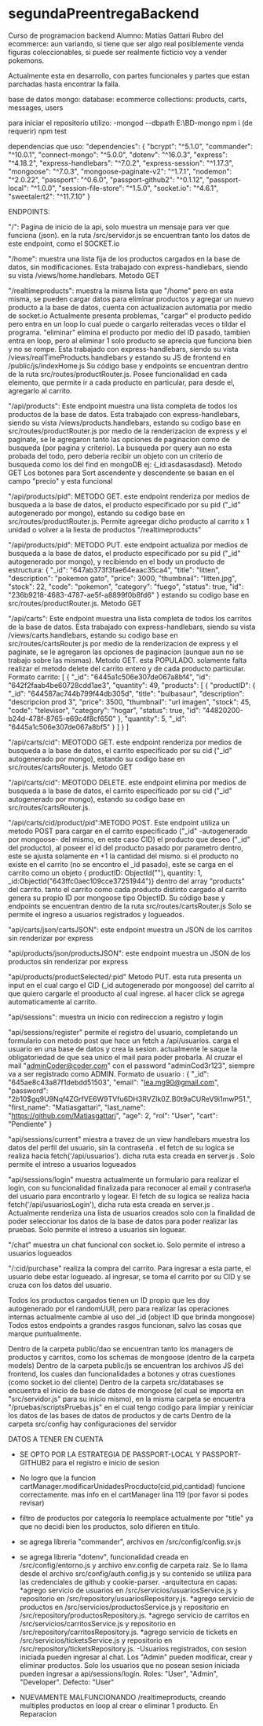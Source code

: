 # segundaPreentregaBackend

Curso de programacion backend
Alumno: Matías Gattari
Rubro del ecommerce: aun variando, si tiene que ser algo real posiblemente venda figuras coleccionables, si puede ser realmente ficticio voy a vender pokemons.

Actualmente esta en desarrollo, con partes funcionales y partes que estan parchadas hasta encontrar la falla.

base de datos mongo:
database: ecommerce
collections: products, carts, messages, users

para iniciar el repositorio utilizo:
-mongod --dbpath E:\BD-mongo
npm i (de requerir)
npm test

dependencias que uso:
"dependencies": {
    "bcrypt": "^5.1.0",
    "commander": "^10.0.1",
    "connect-mongo": "^5.0.0",
    "dotenv": "^16.0.3",
    "express": "^4.18.2",
    "express-handlebars": "^7.0.2",
    "express-session": "^1.17.3",
    "mongoose": "^7.0.3",
    "mongoose-paginate-v2": "^1.7.1",
    "nodemon": "^2.0.22",
    "passport": "^0.6.0",
    "passport-github2": "^0.1.12",
    "passport-local": "^1.0.0",
    "session-file-store": "^1.5.0",
    "socket.io": "^4.6.1",
    "sweetalert2": "^11.7.10"
  }

ENDPOINTS:

"/": Pagina de inicio de la api, solo muestra un mensaje para ver que funciona (json). en la ruta /src/servidor.js se encuentran tanto los datos de este endpoint, como el SOCKET.io 

"/home": muestra una lista fija de los productos cargados en la base de datos, sin modificaciones. Esta trabajado con express-handlebars, siendo su vista /views/home.handlebars. Metodo GET

"/realtimeproducts": muestra la misma lista que "/home" pero en esta misma, se pueden cargar datos para eliminar productos y agregar un nuevo producto a la base de datos, cuenta con actualizacion automatia por medio de socket.io
Actualmente presenta problemas, "cargar" el producto pedido pero entra en un loop lo cual puede o cargarlo reiteradas veces o tildar el programa.
"eliminar" elimina el producto por medio del ID pasado, tambien entra en loop, pero al eliminar 1 solo producto se aprecia que funciona bien y no se rompe. 
Esta trabajado con express-handlebars, siendo su vista /views/realTimeProducts.handlebars  y estando su JS de frontend en /public/js/indexHome.js
Su código base y endpoints se encuentran dentro de la ruta src/routes/productRouter.js.  Posee funcionalidad en cada elemento, que permite ir a cada producto en particular, para desde el, agregarlo al carrito.

"/api/products": Este endpoint muestra una lista completa de todos los productos de la base de datos. Esta trabajado con express-handlebars, siendo su vista /views/products.handlebars, estando su codigo base en src/routes/productRouter.js
por medio de la renderizacion de express y el paginate, se le agregaron tanto las opciones de paginacion como de busqueda (por pagina y criterio). La busqueda por query aun no esta probada del todo, pero deberia recibir un objeto con un criterio de busqueda como los del find en mongoDB ej: {_id:asdasasdasd}. Metodo GET
Los botones para Sort ascendente y descendente se basan en el campo "precio" y esta funcional

"/api/products/pid": METODO GET. este endpoint renderiza por medios de busqueda a la base de datos, el producto especificado por su pid ("_id" autogenerado por mongo), estando su codigo base en src/routes/productRouter.js. Permite agreegar dicho producto al carrito x 1 unidad o volver a la liesta de productos "/realtimeproducts"

"/api/products/pid": METODO PUT. este endpoint actualiza por medios de busqueda a la base de datos, el producto especificado por su pid ("_id" autogenerado por mongo), y recibiendo en el body un producto de estructura:
{
    "_id": "647ab373f3fae64eaac35ca4",
    "title": "litten",
    "description": "pokemon gato",
    "price": 3000,
    "thumbnail": "litten.jpg",
    "stock": 22,
    "code": "pokemon",
    "category": "fuego",
    "status": true,
    "id": "236b9218-4683-4787-ae5f-a8899f0b8fd6"
  }
 estando su codigo base en src/routes/productRouter.js. Metodo GET

"/api/carts": Este endpoint muestra una lista completa de todos los carritos de la base de datos. Esta trabajado con express-handlebars, siendo su vista /views/carts.handlebars, estando su codigo base en src/routes/cartsRouter.js
por medio de la renderizacion de express y el paginate, se le agregaron las opciones de paginacion (aunque aun no se trabajo sobre las mismas). Metodo GET. esta POPULADO.
solamente falta realizar el metodo delete del carrito entero y de cada producto particular.
Formato carrito:
[
  {
    "_id": "6445a1c506e307de067a8bf4",
    "id": "642f2faab4be60728cdd1ae3",
    "quantity": 49,
    "products": [
      {
        "productID": {
          "_id": "644587ac744b799f44db305d",
          "title": "bulbasaur",
          "description": "descripcion prod 3",
          "price": 3500,
          "thumbnail": "url imagen",
          "stock": 45,
          "code": "televisor",
          "category": "hogar",
          "status": true,
          "id": "44820200-b24d-478f-8765-e69c4f8cf650"
        },
        "quantity": 5,
        "_id": "6445a1c506e307de067a8bf5"
      }
    ]
  }
]

"/api/carts/cid": MEOTODO GET. este endpoint renderiza por medios de busqueda a la base de datos, el carrito especificado por su cid ("_id" autogenerado por mongo), estando su codigo base en src/routes/cartsRouter.js. Metodo GET

"/api/carts/cid": MEOTODO DELETE. este endpoint elimina por medios de busqueda a la base de datos, el carrito especificado por su cid ("_id" autogenerado por mongo), estando su codigo base en src/routes/cartsRouter.js. 

"/api/carts/cid/product/pid":METODO POST. Este endpoint utiliza un metodo POST para cargar en el carrito especificado ("_id" -autogenerado por mongoose- del mismo, en este caso CID) el producto que deseo ("_id" del producto), al poseer el id del producto pasado por parametro dentro, este se ajusta solamente en +1 la cantidad del mismo. si el producto no existe en el carrito (no se encontro el _id pasado), este se carga en el carrito como un objeto { productID: ObjectId(""), quantity: 1, _id:ObjectId("643ffc0aec109cce37251944")} dentro del array "products" del carrito. tanto el carrito como cada producto distinto cargado al carrito genera su propio ID por mongoose tipo ObjectID.
Su código base y endpoints se encuentran dentro de la ruta src/routes/cartsRouter.js   Solo se permite el ingreso a usuarios registrados y logueados.

"api/carts/json/cartsJSON": este endpoint muestra un JSON de los carritos sin renderizar por express

"api/products/json/productsJSON": este endpoint muestra un JSON de los productos sin renderizar por express

"api/products/productSelected/:pid" Metodo PUT. esta ruta presenta un input en el cual cargo el CID (_id autogenerado por mongoose) del carrito al que quiero cargarle el prooducto al cual ingrese. al hacer click se agrega automaticamente al carrito.

"api/sessions": muestra un inicio con redireccion a registro y login

"api/sessions/register" permite el registro del usuario, completando un formulario con metodo post que hace un fetch a /api/usuarios. carga el usuario en una base de datos y crea la sesion. actualmente le saque la obligatoriedad de que sea unico el mail para poder probarla. Al cruzar el mail "adminCoder@coder.com" con el password "adminCod3r123", siempre va a ser registrado como ADMIN.
Formato de usuario : {
    "_id": "645ae8c43a87f1debdd51503",
    "email": "lea.mg90@gmail.com",
    "password": "$2b$10$gq9U9Nqf4ZGrfVE6W9TVfu6DH3RVZlk0Z.B0t9aCUReV9i1mwP51.",
    "first_name": "Matiasgattari",
    "last_name": "https://github.com/Matiasgattari",
    "age": 2,
    "rol": "User",
    "cart": "Pendiente"
  }

"api/sessions/current"  miestra a travez de un view handlebars muestra los datos del perfil del usuario, sin la contraseña . el fetch de su logica se realiza hacia fetch('/api/usuarios'). dicha ruta esta creada en server.js . Solo permite el intreso a usuarios logueados

"api/sessions/login" muestra actualmente un formulario para realizar el login, con su funcionalidad finalizada para reconocer al email y contraseña del usuario para encontrarlo y logear.  El fetch de su logica se realiza hacia fetch('/api/usuariosLogin'), dicha ruta esta creada en server.js . Actualmente renderiza una lista de usuarios creados solo con la finalidad de poder seleccionar los datos de la base de datos para poder realizar las pruebas.  Solo permite el intreso a usuarios sin loguear.

"/chat" muestra un chat funcional con socket.io. Solo permite el intreso a usuarios logueados

"/:cid/purchase" realiza la compra del carrito. Para ingresar a esta parte, el usuario debe estar logueado. al ingresar, se toma el carrito por su CID y se cruza con los datos del usuario. 


Todos los productos cargados tienen un ID propio que les doy autogenerado por el randomUUII, pero para realizar las operaciones internas actualmente cambie al uso del _id (object ID que brinda mongoose)
Todos estos endpoints a grandes rasgos funcionan, salvo las cosas que marque puntualmente.

Dentro de la carpeta public/dao se encuentran tanto los managers de productos y carritos, como los schemas de mongoose (dentro de la carpeta models)
Dentro de la carpeta public/js se encuentran los archivos JS del frontend, los cuales dan funcionalidades a botones y otras cuestiones (como socket.io del cliente)
Dentro de la carpeta src/databases se encuentra el inicio de base de datos de mongoose (el cual se importa en "src/servidor.js"  para su inicio mismo), en la misma carpeta se encuentra "/pruebas/scriptsPruebas.js" en el cual tengo codigo para limpiar y reiniciar los datos de las bases de datos de productos y de carts
Dentro de la carpeta src/config hay configuraciones del servidor






DATOS A TENER EN CUENTA 
- SE OPTO POR LA ESTRATEGIA DE PASSPORT-LOCAL Y PASSPORT-GITHUB2 para el registro e inicio de sesion
- No logro que la funcion cartManager.modificarUnidadesProcducto(cid,pid,cantidad) funcione correctamente. mas info en el cartManager lina 119 (por favor si podes revisar)
- filtro de productos por categoría lo reemplace actualmente por "title" ya que no decidi bien los productos, solo difieren en titulo.
- se agrega librerìa "commander", archivos en /src/config/config.sv.js
- se agrega librerìa "dotenv", funcionalidad creada en /src/config/entorno.js y archivo env.config de carpeta raiz. Se lo llama desde el archivo src/config/auth.config.js y su contenido se utiliza para las credenciales de github y cookie-parser.
-arquitectura en capas:  
            *agrego servicio de usuarios en /src/servicios/usuariosService.js y repositorio en /src/repository/usuariosRepository.js.
            *agrego servicio de productos en /src/servicios/productosService.js y repositorio en /src/repository/productosRepository.js.
            *agrego servicio de carritos en /src/servicios/carritosService.js y repositorio en /src/repository/carritosRepository.js.
            *agrego servicio de tickets en /src/servicios/ticketsService.js y repositorio en /src/repository/ticketsRepository.js.
-Usuarios registrados, con sesion iniciada pueden ingresar al chat. Los "Admin" pueden modificar, crear y eliminar productos. Solo los usuarios que no posean sesion iniciada pueden ingresar a api/sessions/login. Roles: "User", "Admin", "Developer". Defecto: "User"



- NUEVAMENTE MALFUNCIONANDO /realtimeproducts, creando multiples productos en loop al crear o eliminar 1 producto. En Reparacion
